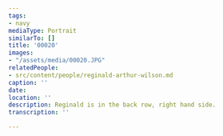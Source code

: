 ```yaml
---
tags:
- navy
mediaType: Portrait
similarTo: []
title: '00020'
images:
- "/assets/media/00020.JPG"
relatedPeople:
- src/content/people/reginald-arthur-wilson.md
caption: ''
date: 
location: ''
description: Reginald is in the back row, right hand side.
transcription: ''

---
```

